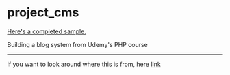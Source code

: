# project_cms

[Here's a completed sample.](https://blog.jiwon.me)

Building a blog system from Udemy's PHP course 

- - -

If you want to look around where this is from, here [link](https://www.udemy.com/php-for-complete-beginners-includes-msql-object-oriented/learn/v4/overview)
